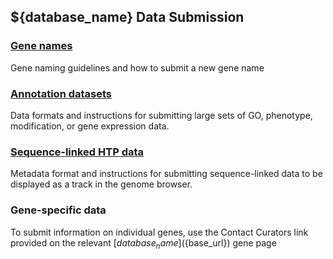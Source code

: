 ## ${database_name} Data Submission

### [Gene names](submit-data/gene-names)

Gene naming guidelines and how to submit a new gene name

### [Annotation datasets](submit-data/bulk-annotation)

Data formats and instructions for submitting large sets of GO,
phenotype, modification, or gene expression data.

### [Sequence-linked HTP data](documentation/data-submission-form-for-HTP-sequence-linked-data)

Metadata format and instructions for submitting sequence-linked data
to be displayed as a track in the genome browser.

### Gene-specific data

To submit information on individual genes, use the Contact Curators
link provided on the relevant [${database_name}](${base_url}) gene
page
